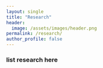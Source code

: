 ```yaml
---
layout: single
title: "Research"
header:
  image: /assets/images/header.png
permalink: /research/
author_profile: false
---
```


### list research here
